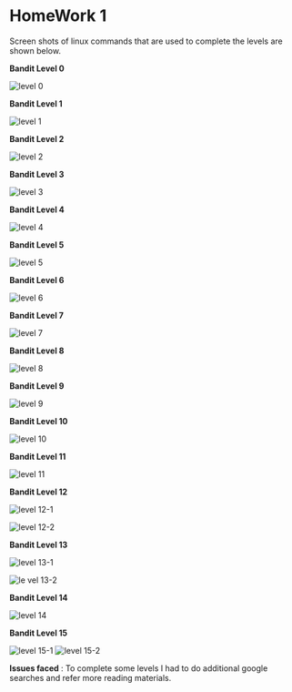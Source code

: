 # HomeWork 1

Screen shots of linux commands that are used to complete the levels are shown below.

**Bandit Level 0**

![level 0](https://cloud.githubusercontent.com/assets/18345069/14378936/4c24ab78-fd95-11e5-82d5-25c5853f2294.png)

**Bandit Level 1**

![level 1](https://cloud.githubusercontent.com/assets/18345069/14378935/4c218560-fd95-11e5-94e5-6bf25f60a107.png)

**Bandit Level 2**

![level 2](https://cloud.githubusercontent.com/assets/18345069/14378933/4c2127a0-fd95-11e5-9447-7bad1f7d6494.png)

**Bandit Level 3**

![level 3](https://cloud.githubusercontent.com/assets/18345069/14378932/4c210cc0-fd95-11e5-96f5-d640d4e92c61.png)

**Bandit Level 4**

![level 4](https://cloud.githubusercontent.com/assets/18345069/14378934/4c215b44-fd95-11e5-97b0-877db8017960.png)

**Bandit Level 5**

![level 5](https://cloud.githubusercontent.com/assets/18345069/14378937/4c381b40-fd95-11e5-9a7d-06c0f77dfa13.png)

**Bandit Level 6**

![level 6](https://cloud.githubusercontent.com/assets/18345069/14378938/4c4def38-fd95-11e5-89af-7bb91901b7c2.png)

**Bandit Level 7**

![level 7](https://cloud.githubusercontent.com/assets/18345069/14378939/4c4e0400-fd95-11e5-9658-29bec13166b5.png)

**Bandit Level 8**

![level 8](https://cloud.githubusercontent.com/assets/18345069/14378940/4c4ea996-fd95-11e5-942e-b39be697ac40.png)

**Bandit Level 9**

![level 9](https://cloud.githubusercontent.com/assets/18345069/14378942/4c544a2c-fd95-11e5-83eb-2c0bdf1cfd39.png)

**Bandit Level 10**

![level 10](https://cloud.githubusercontent.com/assets/18345069/14378941/4c502974-fd95-11e5-86d6-92202251ea3e.png)

**Bandit Level 11**

![level 11](https://cloud.githubusercontent.com/assets/18345069/14378943/4c5e36ea-fd95-11e5-9d7a-f8e5de49248d.png)

**Bandit Level 12**

![level 12-1](https://cloud.githubusercontent.com/assets/18345069/14378946/4c7ad8b8-fd95-11e5-84d1-2ead484403c2.png)

![level 12-2](https://cloud.githubusercontent.com/assets/18345069/14378944/4c7a8a3e-fd95-11e5-9029-041691a462e4.png)

**Bandit Level 13**

![level 13-1](https://cloud.githubusercontent.com/assets/18345069/14378945/4c7abf72-fd95-11e5-9505-d7bccb898092.png)

![le vel 13-2](https://cloud.githubusercontent.com/assets/18345069/14378931/4c11a622-fd95-11e5-9864-fbf421742c02.png)

**Bandit Level 14**

![level 14](https://cloud.githubusercontent.com/assets/18345069/14378947/4c7bf446-fd95-11e5-868b-e775a174152e.png)

**Bandit Level 15**

![level 15-1](https://cloud.githubusercontent.com/assets/18345069/14378948/4c80bbca-fd95-11e5-9508-640a91c430df.png)
![level 15-2](https://cloud.githubusercontent.com/assets/18345069/14378949/4c86184a-fd95-11e5-816d-0b11b3b0dc3f.png)

**Issues faced** : To complete some levels I had to do additional google searches and refer more reading materials. 
